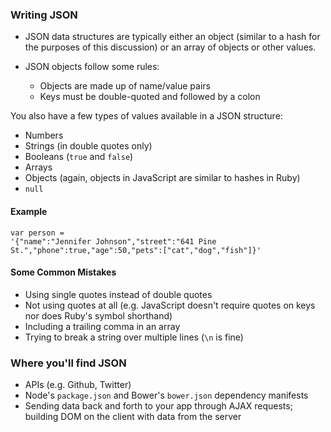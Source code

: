 ### Writing JSON

* JSON data structures are typically either an object (similar to a hash for the purposes of this discussion) or an array of objects or other values.

* JSON objects follow some rules:

    * Objects are made up of name/value pairs
    * Keys must be double-quoted and followed by a colon

You also have a few types of values available in a JSON structure:

* Numbers
* Strings (in double quotes only)
* Booleans (`true` and `false`)
* Arrays
* Objects (again, objects in JavaScript are similar to hashes in Ruby)
* `null`


#### Example

```
var person = 
'{"name":"Jennifer Johnson","street":"641 Pine St.","phone":true,"age":50,"pets":["cat","dog","fish"]}'
```

#### Some Common Mistakes

* Using single quotes instead of double quotes
* Not using quotes at all (e.g. JavaScript doesn't require quotes on keys nor does Ruby's symbol shorthand)
* Including a trailing comma in an array
* Trying to break a string over multiple lines (`\n` is fine)


### Where you'll find JSON

* APIs (e.g. Github, Twitter)
* Node's `package.json` and Bower's `bower.json` dependency manifests
* Sending data back and forth to your app through AJAX requests; building DOM on the client with data from the server